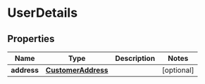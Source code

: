 

# UserDetails


## Properties

| Name | Type | Description | Notes |
|------------ | ------------- | ------------- | -------------|
|**address** | [**CustomerAddress**](CustomerAddress.md) |  |  [optional] |



